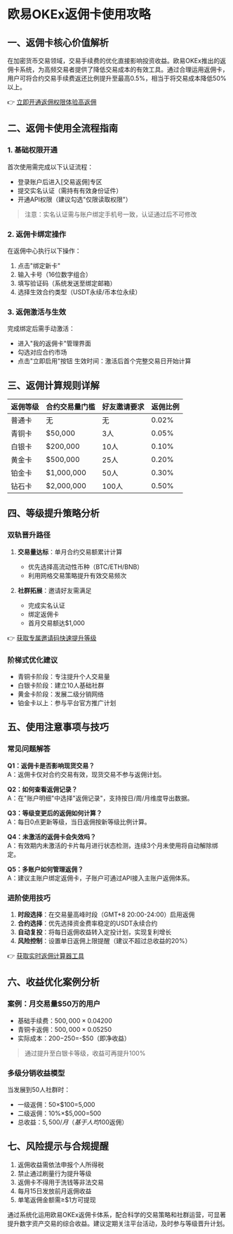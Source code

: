 # 欧易OKEx返佣卡使用攻略

## 一、返佣卡核心价值解析
在加密货币交易领域，交易手续费的优化直接影响投资收益。欧易OKEx推出的返佣卡系统，为高频交易者提供了降低交易成本的有效工具。通过合理运用返佣卡，用户可将合约交易手续费返还比例提升至最高0.5%，相当于将交易成本降低50%以上。

👉 [立即开通返佣权限体验高返佣](https://bit.ly/okx_welcome)

## 二、返佣卡使用全流程指南

### 1. 基础权限开通
首次使用需完成以下认证流程：
- 登录账户后进入[交易返佣]专区
- 提交实名认证（需持有有效身份证件）
- 开通API权限（建议勾选"仅限读取权限"）

> 注意：实名认证需与账户绑定手机号一致，认证通过后不可修改

### 2. 返佣卡绑定操作
在返佣中心执行以下操作：
1. 点击"绑定新卡"
2. 输入卡号（16位数字组合）
3. 填写验证码（系统发送至绑定邮箱）
4. 选择生效合约类型（USDT永续/币本位永续）

### 3. 返佣激活与生效
完成绑定后需手动激活：
- 进入"我的返佣卡"管理界面
- 勾选对应合约市场
- 点击"立即启用"按钮
生效时间：激活后首个完整交易日开始计算

## 三、返佣计算规则详解

| 返佣等级 | 合约交易量门槛 | 好友邀请要求 | 返佣比例 |
|----------|----------------|--------------|----------|
| 普通卡   | 无             | 无           | 0.02%    |
| 青铜卡   | $50,000        | 3人          | 0.05%    |
| 白银卡   | $200,000       | 10人         | 0.10%    |
| 黄金卡   | $500,000       | 25人         | 0.20%    |
| 铂金卡   | $1,000,000     | 50人         | 0.30%    |
| 钻石卡   | $2,000,000     | 100人        | 0.50%    |

## 四、等级提升策略分析

### 双轨晋升路径
1. **交易量达标**：单月合约交易额累计计算
   - 优先选择高流动性币种（BTC/ETH/BNB）
   - 利用网格交易策略提升有效交易频次

2. **社群拓展**：邀请好友需满足
   - 完成实名认证
   - 绑定返佣卡
   - 首月交易额达$1,000

👉 [获取专属邀请码快速提升等级](https://bit.ly/okx_welcome)

### 阶梯式优化建议
- 青铜卡阶段：专注提升个人交易量
- 白银卡阶段：建立10人基础社群
- 黄金卡阶段：发展二级分销网络
- 铂金卡以上：参与平台官方推广计划

## 五、使用注意事项与技巧

### 常见问题解答
**Q1：返佣卡是否影响现货交易？**  
A：返佣卡仅对合约交易有效，现货交易不参与返佣计划。

**Q2：如何查看返佣记录？**  
A：在"账户明细"中选择"返佣记录"，支持按日/周/月维度导出数据。

**Q3：等级变更后的返佣如何计算？**  
A：每日0点更新等级，当日返佣按新等级比例计算。

**Q4：未激活的返佣卡会失效吗？**  
A：有效期内未激活的卡片每月进行状态检测，连续3个月未使用将自动解除绑定。

**Q5：多账户如何管理返佣？**  
A：建议主账户绑定返佣卡，子账户可通过API接入主账户返佣体系。

### 进阶使用技巧
1. **时段选择**：在交易量高峰时段（GMT+8 20:00-24:00）启用返佣
2. **合约选择**：优先选择资金费率稳定的USDT永续合约
3. **自动复投**：将每日返佣收益转入定投计划，实现复利增长
4. **风险控制**：设置单日返佣上限提醒（建议不超过总收益的20%）

👉 [获取实时返佣计算器工具](https://bit.ly/okx_welcome)

## 六、收益优化案例分析

### 案例：月交易量$50万的用户
- 基础手续费：$500,000×0.04%=$200
- 青铜卡返佣：$500,000×0.05%=$250
- 实际成本：$200-$250=-$50（即净收益）

> 通过提升至白银卡等级，收益可再提升100%

### 多级分销收益模型
当发展到50人社群时：
- 一级返佣：50×$100=5,000
- 二级返佣：10%×$5,000=500
- 总收益：$5,500/月（基于人均$100返佣）

## 七、风险提示与合规提醒
1. 返佣收益需依法申报个人所得税
2. 禁止通过刷量行为提升等级
3. 返佣卡不得用于洗钱等非法交易
4. 每月15日发放前月返佣收益
5. 单笔返佣金额需≥$1方可提现

通过系统化运用欧易OKEx返佣卡体系，配合科学的交易策略和社群运营，可显著提升数字资产交易的综合收益。建议定期关注平台活动，及时参与等级晋升计划。